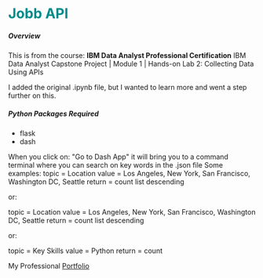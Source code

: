 <h1 span style="color:DarkCyan;">Jobb API</h1>

<h5>Overview</h5>

This is from the course: <b>IBM Data Analyst Professional Certification</b>
IBM Data Analyst Capstone Project | Module 1 | Hands-on Lab 2: Collecting Data Using APIs


I added the original .ipynb file, but I wanted to learn more and went a step further on this. 

<h5>Python Packages Required</h5>
<ul>
 <li>flask
 <li>dash
 </ul>

When you click on: "Go to Dash App" it will bring you to a command terminal where you can search on key words in the .json file
Some examples:
topic = Location
value = Los Angeles, New York, San Francisco, Washington DC, Seattle
return = count list descending

or:

topic = Location
value = Los Angeles, New York, San Francisco, Washington DC, Seattle
return = count list descending

or:

topic = Key Skills
value = Python
return = count


My Professional <a href="https://www.svanbuggenumanalytics.com">Portfolio</a>
